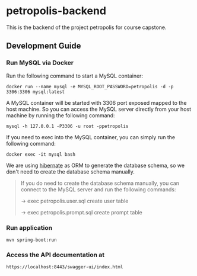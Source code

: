 # petropolis-backend

This is the backend of the project petropolis for course capstone.

## Development Guide

### Run MySQL via Docker

Run the following command to start a MySQL container:

`docker run --name mysql -e MYSQL_ROOT_PASSWORD=petropolis -d -p 3306:3306 mysql:latest`

A MySQL container will be started with 3306 port exposed mapped to the host machine. So you can access the MySQL server
directly from your host machine by running the following command:

`mysql -h 127.0.0.1 -P3306 -u root -ppetropolis`

If you need to exec into the MySQL container, you can simply run the following command:

`docker exec -it mysql bash`

We are using [hibernate](https://hibernate.org/) as ORM to generate the database schema, so we don't need to create the
database schema manually.

> If you do need to create the database schema manually, you can connect to the MySQL server and run the following
commands:
>
> -> exec petropolis.user.sql create user table
>
> -> exec petropolis.prompt.sql create prompt table

### Run application

`mvn spring-boot:run`

### Access the API documentation at

`https://localhost:8443/swagger-ui/index.html`
